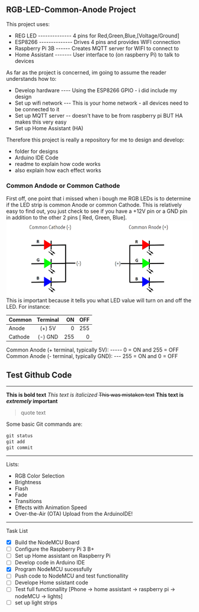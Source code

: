 ## RGB-LED-Common-Anode Project
This project uses:
- REG LED -------------- 4 pins for Red,Green,Blue,[Voltage/Ground]
- ESP8266 -------------- Drives 4 pins and provides WIFI connection
- Raspberry Pi 3B ------ Creates MQTT server for WIFI to connect to
- Home Assistant ------- User interface to (on raspberry Pi) to talk to devices

As far as the project is concerned, im going to assume the reader understands how to:
- Develop hardware ---- Using the ESP8266 GPIO - i did include my design
- Set up wifi network --- This is your home network - all devices need to be connected to it
- Set up MQTT server -- doesn't have to be from raspberry pi BUT HA makes this very easy
- Set up Home Assistant (HA)

Therefore this project is really a repository for me to design and develop:
- folder for designs
- Arduino IDE Code
- readme to explain how code works
- also explain how each effect works

### Common Andode or Common Cathode
First off, one point that i missed when i bough me RGB LEDs is to determine if the LED strip is common Anode or common Cathode. This is relatively easy to find out, you just check to see if you have a +12V pin or a GND pin in addition to the other 2 pins [ Red, Green, Blue].
![alt text](https://github.com/wronched/RGB-LED-Common-Anode/blob/master/ReadMe_Pictures/rgb-led.png)
This is important because it tells you what LED value will turn on and off the LED. For instance:

| Common  | Terminal  | ON  | OFF |
| ------- |:---------:| ---:| ---:|
| Anode   | (+) 5V    | 0   | 255 |
| Cathode | (-) GND   | 255 | 0   |



Common Anode (+ terminal, typically 5V): ----- 0 = ON and 255 = OFF  
Common Anode (- terminal, typically GND): --- 255 = ON and 0 = OFF  

## Test Github Code
-------------------------------------------
**This is bold text**
*This text is italicized*
~~This was mistaken text~~
**This text is _extremely_ important**
> quote text

Some basic Git commands are:
```
git status
git add
git commit

```
------------------------------------------
Lists:
- RGB Color Selection
- Brightness
- Flash
- Fade
- Transitions
- Effects with Animation Speed
- Over-the-Air (OTA) Upload from the ArduinoIDE!
-------------------------------------------

Task List
- [x] Build the NodeMCU Board
- [ ] Configure the Raspberry Pi 3 B+
- [ ] Set up Home assistant on Raspberry Pi
- [ ] Develop code in Arduino IDE
- [x] Program NodeMCU sucessfully
- [ ] Push code to NodeMCU and test functionallity
- [ ] Develope Home ssistant code
- [ ] Test full functionallity [Phone -> home assistant -> raspberry pi -> nodeMCU -> lights]
- [ ] set up light strips
